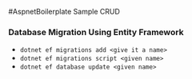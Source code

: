 #AspnetBoilerplate Sample CRUD

### Database Migration Using Entity Framework

* `dotnet ef migrations add <give it a name>`
* `dotnet ef migrations script <given name>`
* `dotnet ef database update <given name>`
